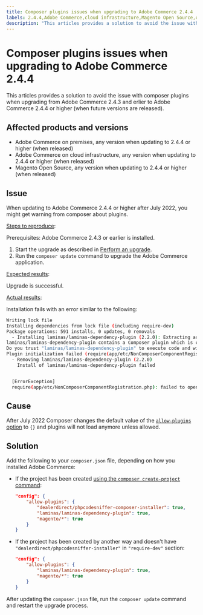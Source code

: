 ```yaml
---
title: Composer plugins issues when upgrading to Adobe Commerce 2.4.4
labels: 2.4.4,Adobe Commerce,cloud infrastructure,Magento Open Source,on-premises,composer,plugin,update
description: "This articles provides a solution to avoid the issue with composer plugins when upgrading from Adobe Commerce 2.4.3 and erlier to Adobe Commerce 2.4.4 or higher (when future versions are released)."
---
```


# Composer plugins issues when upgrading to Adobe Commerce 2.4.4

This articles provides a solution to avoid the issue with composer plugins when upgrading from Adobe Commerce 2.4.3 and erlier to Adobe Commerce 2.4.4 or higher (when future versions are released).

## Affected products and versions

* Adobe Commerce on premises, any version when updating to 2.4.4 or higher (when released)
* Adobe Commerce on cloud infrastructure, any version when updating to 2.4.4 or higher (when released)
* Magento Open Source, any version when updating to 2.4.4 or higher (when released)

## Issue

When updating to Adobe Commerce 2.4.4 or higher after July 2022, you might get warning from composer about plugins.

<u>Steps to reproduce</u>:

Prerequisites: Adobe Commerce 2.4.3 or earlier is installed.

1. Start the upgrade as described in [Perform an upgrade](https://experienceleague.adobe.com/docs/commerce-operations/upgrade-guide/implementation/perform-upgrade.html).
1. Run the `composer update` command to upgrade the Adobe Commerce application.

<u>Expected results</u>:

Upgrade is successful.

<u>Actual results</u>:

Installation fails with an error similar to the following:

```bash
Writing lock file
Installing dependencies from lock file (including require-dev)
Package operations: 591 installs, 0 updates, 0 removals
  - Installing laminas/laminas-dependency-plugin (2.2.0): Extracting archive
laminas/laminas-dependency-plugin contains a Composer plugin which is currently not in your allow-plugins config. See https://getcomposer.org/allow-plugins
Do you trust "laminas/laminas-dependency-plugin" to execute code and wish to enable it now? (writes "allow-plugins" to composer.json) [y,n,d,?] y
Plugin initialization failed (require(app/etc/NonComposerComponentRegistration.php): failed to open stream: No such file or directory), uninstalling plugin
  - Removing laminas/laminas-dependency-plugin (2.2.0)
    Install of laminas/laminas-dependency-plugin failed


  [ErrorException]
  require(app/etc/NonComposerComponentRegistration.php): failed to open stream: No such file or directory
```

## Cause

After July 2022 Composer changes the default value of the [`allow-plugins` option](https://getcomposer.org/doc/06-config.md#allow-plugins) to `{}` and plugins will not load anymore unless allowed.

## Solution

Add the following to your `composer.json` file, depending on how you installed Adobe Commerce:

* If the project has been created [using the `composer create-project` command](https://devdocs.magento.com/guides/v2.4/install-gde/composer.html#get-the-metapackage):

    ```json
    "config": {
        "allow-plugins": {
            "dealerdirect/phpcodesniffer-composer-installer": true,
            "laminas/laminas-dependency-plugin": true,
            "magento/*": true
        }
    }
    ```

* If the project has been created by another way and doesn't have `"dealerdirect/phpcodesniffer-installer"` in `"require-dev"` section:

    ```json
    "config": {
        "allow-plugins": {
            "laminas/laminas-dependency-plugin": true,
            "magento/*": true
        }
    }
    ```

After updating the `composer.json` file, run the `composer update` command and restart the upgrade process.
 
